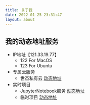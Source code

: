 ```yaml
---
title: 关于我
date: 2022-01-25 23:31:47
layout: about
---
```


## 我的动态地址服务
- IP地址【121.33.19.77】
  - 122 For MacOS 
  - 123 For Ubuntu
- 专属云服务
  - 世杰私有云 [动态地址](http://121.33.19.77:18998)
- 实时项目
  - JupyterNotebook服务 [动态地址](http://121.33.19.77:18999)
  - 临时项目 [动态地址](http://121.33.19.77:19000)
